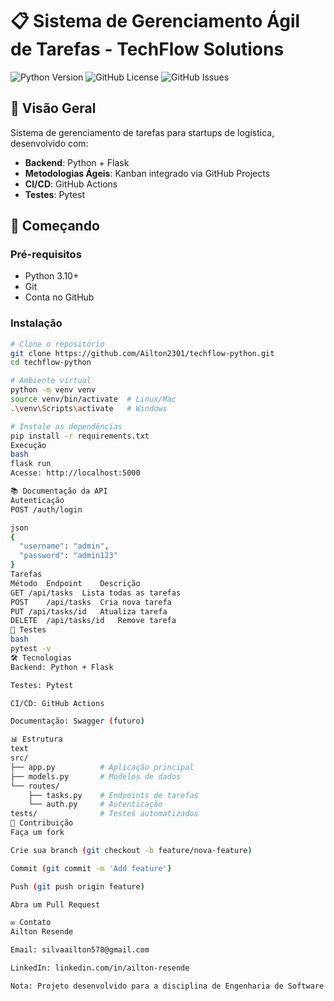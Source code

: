 # 📋 Sistema de Gerenciamento Ágil de Tarefas - TechFlow Solutions

![Python Version](https://img.shields.io/badge/python-3.10%2B-blue)
![GitHub License](https://img.shields.io/github/license/Ailton2301/techflow-python)
![GitHub Issues](https://img.shields.io/github/issues/Ailton2301/techflow-python)

## 📌 Visão Geral
Sistema de gerenciamento de tarefas para startups de logística, desenvolvido com:
- **Backend**: Python + Flask
- **Metodologias Ágeis**: Kanban integrado via GitHub Projects
- **CI/CD**: GitHub Actions
- **Testes**: Pytest

## 🚀 Começando

### Pré-requisitos
- Python 3.10+
- Git
- Conta no GitHub

### Instalação
```bash
# Clone o repositório
git clone https://github.com/Ailton2301/techflow-python.git
cd techflow-python

# Ambiente virtual
python -m venv venv
source venv/bin/activate  # Linux/Mac
.\venv\Scripts\activate   # Windows

# Instale as dependências
pip install -r requirements.txt
Execução
bash
flask run
Acesse: http://localhost:5000

📚 Documentação da API
Autenticação
POST /auth/login

json
{
  "username": "admin",
  "password": "admin123"
}
Tarefas
Método	Endpoint	Descrição
GET	/api/tasks	Lista todas as tarefas
POST	/api/tasks	Cria nova tarefa
PUT	/api/tasks/id	Atualiza tarefa
DELETE	/api/tasks/id	Remove tarefa
🧪 Testes
bash
pytest -v
🛠️ Tecnologias
Backend: Python + Flask

Testes: Pytest

CI/CD: GitHub Actions

Documentação: Swagger (futuro)

📊 Estrutura
text
src/
├── app.py          # Aplicação principal
├── models.py       # Modelos de dados
└── routes/
    ├── tasks.py    # Endpoints de tarefas
    └── auth.py     # Autenticação
tests/              # Testes automatizados
🤝 Contribuição
Faça um fork

Crie sua branch (git checkout -b feature/nova-feature)

Commit (git commit -m 'Add feature')

Push (git push origin feature)

Abra um Pull Request

✉️ Contato
Ailton Resende

Email: silvaailton578@gmail.com

LinkedIn: linkedin.com/in/ailton-resende

Nota: Projeto desenvolvido para a disciplina de Engenharia de Software da [UNIFECAF].
